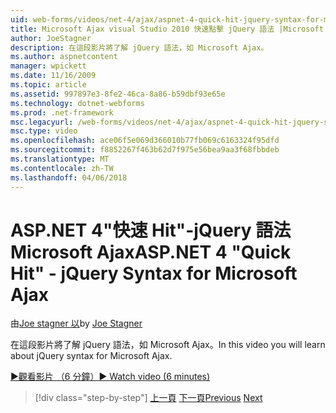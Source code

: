 ```yaml
---
uid: web-forms/videos/net-4/ajax/aspnet-4-quick-hit-jquery-syntax-for-microsoft-ajax
title: Microsoft Ajax visual Studio 2010 快速點擊 jQuery 語法 |Microsoft 文件
author: JoeStagner
description: 在這段影片將了解 jQuery 語法，如 Microsoft Ajax。
ms.author: aspnetcontent
manager: wpickett
ms.date: 11/16/2009
ms.topic: article
ms.assetid: 997897e3-8fe2-46ca-8a86-b59dbf93e65e
ms.technology: dotnet-webforms
ms.prod: .net-framework
msc.legacyurl: /web-forms/videos/net-4/ajax/aspnet-4-quick-hit-jquery-syntax-for-microsoft-ajax
msc.type: video
ms.openlocfilehash: ace06f5e069d366010b77fb069c6163324f95dfd
ms.sourcegitcommit: f8852267f463b62d7f975e56bea9aa3f68fbbdeb
ms.translationtype: MT
ms.contentlocale: zh-TW
ms.lasthandoff: 04/06/2018
---
```

<a name="aspnet-4-quick-hit---jquery-syntax-for-microsoft-ajax"></a><span data-ttu-id="a6953-103">ASP.NET 4"快速 Hit"-jQuery 語法 Microsoft Ajax</span><span class="sxs-lookup"><span data-stu-id="a6953-103">ASP.NET 4 "Quick Hit" - jQuery Syntax for Microsoft Ajax</span></span>
====================
<span data-ttu-id="a6953-104">由[Joe stagner 以](https://github.com/JoeStagner)</span><span class="sxs-lookup"><span data-stu-id="a6953-104">by [Joe Stagner](https://github.com/JoeStagner)</span></span>

<span data-ttu-id="a6953-105">在這段影片將了解 jQuery 語法，如 Microsoft Ajax。</span><span class="sxs-lookup"><span data-stu-id="a6953-105">In this video you will learn about jQuery syntax for Microsoft Ajax.</span></span> 

[<span data-ttu-id="a6953-106">&#9654;觀看影片 （6 分鐘）</span><span class="sxs-lookup"><span data-stu-id="a6953-106">&#9654; Watch video (6 minutes)</span></span>](https://channel9.msdn.com/Blogs/ASP-NET-Site-Videos/aspnet-4-quick-hit-jquery-syntax-for-microsoft-ajax)

> [!div class="step-by-step"]
> <span data-ttu-id="a6953-107">[上一頁](aspnet-4-quick-hit-the-scriptloader.md)
> [下一頁](aspnet-4-quick-hit-ajax-data-templates.md)</span><span class="sxs-lookup"><span data-stu-id="a6953-107">[Previous](aspnet-4-quick-hit-the-scriptloader.md)
[Next](aspnet-4-quick-hit-ajax-data-templates.md)</span></span>
